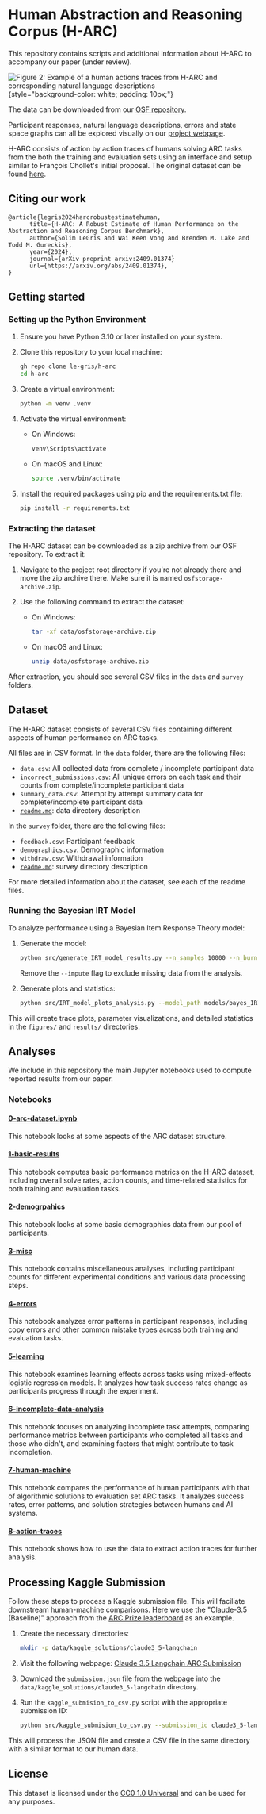 # Human Abstraction and Reasoning Corpus (H-ARC)

This repository contains scripts and additional information about H-ARC to accompany our paper (under review).

![Figure 2: Example of a human actions traces from H-ARC and corresponding natural language descriptions](figures/arc-preprint-figure2.png){style="background-color: white; padding: 10px;"}

The data can be downloaded from our [OSF repository](https://osf.io/bh8yq).

Participant responses, natural language descriptions, errors and state space graphs can all be explored visually on our [project webpage](https://arc-visualizations.github.io/index.html).

H-ARC consists of action by action traces of humans solving ARC tasks from the both the training and evaluation sets using an interface and setup similar to François Chollet's initial proposal. The original dataset can be found [here](https://github.com/fchollet/ARC-AGI).

## Citing our work

```
@article{legris2024harcrobustestimatehuman,
      title={H-ARC: A Robust Estimate of Human Performance on the Abstraction and Reasoning Corpus Benchmark},
      author={Solim LeGris and Wai Keen Vong and Brenden M. Lake and Todd M. Gureckis},
      year={2024},
      journal={arXiv preprint arxiv:2409.01374}
      url={https://arxiv.org/abs/2409.01374},
}
```

## Getting started

### Setting up the Python Environment

1. Ensure you have Python 3.10 or later installed on your system.

2. Clone this repository to your local machine:

   ```bash
   gh repo clone le-gris/h-arc
   cd h-arc
   ```

3. Create a virtual environment:

   ```bash
   python -m venv .venv
   ```

4. Activate the virtual environment:

   - On Windows:
     ```bash
     venv\Scripts\activate
     ```
   - On macOS and Linux:
     ```bash
     source .venv/bin/activate
     ```

5. Install the required packages using pip and the requirements.txt file:
   ```bash
   pip install -r requirements.txt
   ```

### Extracting the dataset

The H-ARC dataset can be downloaded as a zip archive from our OSF repository. To extract it:

1. Navigate to the project root directory if you're not already there and move the zip archive there. Make sure it is named `osfstorage-archive.zip`.

2. Use the following command to extract the dataset:
   - On Windows:
     ```bash
     tar -xf data/osfstorage-archive.zip
     ```
   - On macOS and Linux:
     ```bash
     unzip data/osfstorage-archive.zip
     ```

After extraction, you should see several CSV files in the `data` and `survey` folders.

## Dataset

The H-ARC dataset consists of several CSV files containing different aspects of human performance on ARC tasks.

All files are in CSV format. In the `data` folder, there are the following files:

- `data.csv`: All collected data from complete / incomplete participant data
- `incorrect_submissions.csv`: All unique errors on each task and their counts from complete/incomplete participant data
- `summary_data.csv`: Attempt by attempt summary data for complete/incomplete participant data
- [`readme.md`](data/readme.md): data directory description

In the `survey` folder, there are the following files:

- `feedback.csv`: Participant feedback
- `demographics.csv`: Demographic information
- `withdraw.csv`: Withdrawal information
- [`readme.md`](survey/readme.md): survey directory description

For more detailed information about the dataset, see each of the readme files.

### Running the Bayesian IRT Model

To analyze performance using a Bayesian Item Response Theory model:

1. Generate the model:

   ```bash
   python src/generate_IRT_model_results.py --n_samples 10000 --n_burn 2000 --seed 4 --impute
   ```

   Remove the `--impute` flag to exclude missing data from the analysis.

2. Generate plots and statistics:
   ```bash
   python src/IRT_model_plots_analysis.py --model_path models/bayes_IRT_model_burn2000_N10000_imputed_4.pkl --verbose
   ```

This will create trace plots, parameter visualizations, and detailed statistics in the `figures/` and `results/` directories.

## Analyses

We include in this repository the main Jupyter notebooks used to compute reported results from our paper.

### Notebooks

#### [0-arc-dataset.ipynb](analysis/0-arc-dataset.ipynb)

This notebook looks at some aspects of the ARC dataset structure.

#### [1-basic-results](analysis/1-basic-results.ipynb)

This notebook computes basic performance metrics on the H-ARC dataset, including overall solve rates, action counts, and time-related statistics for both training and evaluation tasks.

#### [2-demogrpahics](analysis/2-demographics.ipynb)

This notebook looks at some basic demographics data from our pool of participants.

#### [3-misc](analysis/3-misc.ipynb)

This notebook contains miscellaneous analyses, including participant counts for different experimental conditions and various data processing steps.

#### [4-errors](analysis/4-errors.ipynb)

This notebook analyzes error patterns in participant responses, including copy errors and other common mistake types across both training and evaluation tasks.

#### [5-learning](analysis/5-learning.ipynb)

This notebook examines learning effects across tasks using mixed-effects logistic regression models. It analyzes how task success rates change as participants progress through the experiment.

#### [6-incomplete-data-analysis](analysis/6-incomplete-data.ipynb)

This notebook focuses on analyzing incomplete task attempts, comparing performance metrics between participants who completed all tasks and those who didn't, and examining factors that might contribute to task incompletion.

#### [7-human-machine](analysis/7-human-machine.ipynb)

This notebook compares the performance of human participants with that of algorithmic solutions to evaluation set ARC tasks. It analyzes success rates, error patterns, and solution strategies between humans and AI systems.

#### [8-action-traces](analysis/8-action-traces.ipynb)

This notebook shows how to use the data to extract action traces for further analysis.

## Processing Kaggle Submission

Follow these steps to process a Kaggle submission file. This will faciliate downstream human-machine comparisons. Here we use the "Claude-3.5 (Baseline)" approach from the [ARC Prize leaderboard](https://arcprize.org/leaderboard) as an example.

1. Create the necessary directories:

   ```bash
   mkdir -p data/kaggle_solutions/claude3_5-langchain
   ```

2. Visit the following webpage:
   [Claude 3.5 Langchain ARC Submission](https://www.kaggle.com/code/gregkamradt/using-frontier-models-on-arc-agi-via-langchain/output)

3. Download the `submission.json` file from the webpage into the `data/kaggle_solutions/claude3_5-langchain` directory.

4. Run the `kaggle_submision_to_csv.py` script with the appropriate submission ID:
   ```bash
   python src/kaggle_submision_to_csv.py --submission_id claude3_5-langchain
   ```

This will process the JSON file and create a CSV file in the same directory with a similar format to our human data.

## License

This dataset is licensed under the [CC0 1.0 Universal](https://creativecommons.org/publicdomain/zero/1.0/) and can be used for any purposes.
